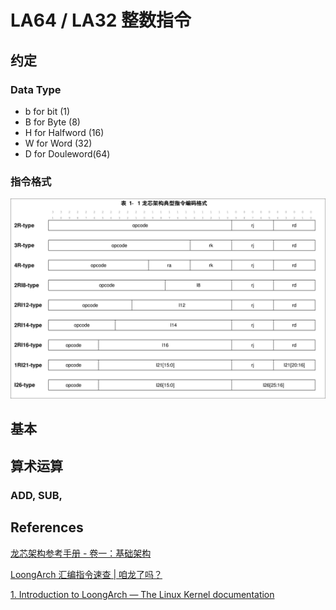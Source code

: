# LA64 / LA32 整数指令

## 约定

### Data Type

* b for bit      (1)
* B for Byte     (8)
* H for Halfword (16)
* W for Word     (32)
* D for Douleword(64)

### 指令格式

![F%i](img/loongarch-inst-format.png)

## 基本

## 算术运算

### ADD, SUB, 

## References

[龙芯架构参考手册 - 卷一：基础架构](https://loongson.github.io/LoongArch-Documentation/README-CN.html)

[LoongArch 汇编指令速查 | 咱龙了吗？](https://areweloongyet.com/asmdb)

[1. Introduction to LoongArch — The Linux Kernel documentation](https://docs.kernel.org/arch/loongarch/introduction.html)
